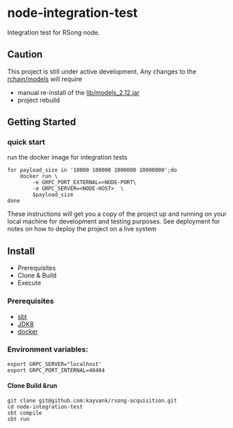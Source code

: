 node-integration-test
===
Integration test for RSong node.

## Caution
This project is still under active development.  Any changes to the [rchain/models](https://github.com/rchain/rchain/tree/dev/models) will require
- manual re-install of the [lib/models_2.12.jar](./lib/models_2.12.jar)
- project rebuild

## Getting Started

### quick start
run the docker image for integration tests
```aidl
for payload_size in '10000 100000 1000000 10000000';do 
    docker run \
        -e GRPC_PORT_EXTERNAL=>NODE-PORT\
        -e GRPC_SERVER=<NODE-HOST>  \
        $payload_size
done
```

These instructions will get you a copy of the project up and running on your local machine for development and testing purposes. See deployment for notes on how to deploy the project on a live system

## Install

- Prerequisites
- Clone & Build
- Execute 

### Prerequisites

- [sbt](https://www.scala-sbt.org/)
- [JDK8](http://www.oracle.com/technetwork/pt/java/javase/downloads/jdk8-downloads-2133151.html?printOnly=1)
- [docker](https://www.docker.com/) 


### Environment variables:
```aidl
export GRPC_SERVER="localhost'
export GRPC_PORT_INTERNAL=40404
```

#### Clone Build &run

```
git clone git@github.com:kayvank/rsong-acquisition.git
cd node-integration-test
sbt compile 
sbt run
```

